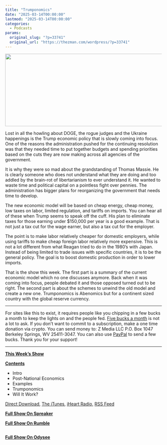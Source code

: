 ```yaml
---
title: "Trumponomics"
date: "2025-03-14T00:00:00"
lastmod: "2025-03-14T00:00:00"
categories:
  - Podcasts
params:
  original_slug: "?p=33741"
  original_url: "https://thezman.com/wordpress/?p=33741"
---
```


[<img
src="http://thezman.com/wordpress/wp-content/uploads/2018/01/Power-Hour.png"
decoding="async" width="600" height="233" />](http://thezman.com/wordpress/wp-content/uploads/2018/01/Power-Hour.png)

Lost in all the howling about DOGE, the rogue judges and the Ukraine
happenings is the Trump economic policy that is slowly coming into
focus. One of the reasons the administration pushed for the continuing
resolution was that they needed time to put together budgets and
spending priorities based on the cuts they are now making across all
agencies of the government.

It is why they were so mad about the grandstanding of Thomas Massie. He
is clearly someone who does not understand what they are doing and too
addled by the brain-rot of libertarianism to ever understand it. He
wanted to waste time and political capital on a pointless fight over
pennies. The administration has bigger plans for reorganizing the
government that needs time to develop.

The new economic model will be based on cheap energy, cheap money, low
taxes on labor, limited regulation, and tariffs on imports. You can hear
all of these when Trump seems to speak off the cuff. His plan to
eliminate taxes for those earning under $150,000 per year is a good
example. That is not just a tax cut for the wage earner, but also a tax
cut for the employer.

The point is to make labor relatively cheaper for domestic employers,
while using tariffs to make cheap foreign labor relatively more
expensive. This is not a lot different from what Reagan tried to do in
the 1980’s with Japan. Instead of being limited to trade issues with
specific countries, it is to be the general policy. The goal is to boost
domestic production in order to lower imports.

That is the show this week. The first part is a summary of the current
economic model which no one discusses anymore. Back when it was coming
into focus, people debated it and those opposed turned out to be right.
The second part is about the schemes to unwind the old model and create
a new one. Trumponomics is Abenomics but for a continent sized country
with the global reserve currency.

------------------------------------------------------------------------

For sites like this to exist, it requires people like you chipping in a
few bucks a month to keep the lights on and the people fed.
<a href="https://www.subscribestar.com/the-z-blog"
rel="noopener noreferrer" target="_blank">Five bucks a month</a> is not
a lot to ask. If you don’t want to commit to a subscription, make a one
time donation via crypto. You can send money to: Z Media LLC P.O. Box
1047 Berkeley Springs, WV 25411-3047. You can also use <a
href="https://www.paypal.com/cgi-bin/webscr?cmd=_s-xclick&amp;hosted_button_id=UDAS2Q8JYA6CN&amp;source=url"
rel="noopener noreferrer" target="_blank">PayPal</a> to send a few
bucks. Thank you for your support!

------------------------------------------------------------------------

**<u>This Week’s Show</u>**

**<u>Contents</u>**

-   Intro
-   Post-National Economics
-   Examples
-   Trumponomics
-   Will It Work?

<a href="https://api.spreaker.com/v2/episodes/64872313/download.mp3"
rel="noopener" target="_blank">Direct Download</a>, <a
href="https://itunes.apple.com/us/podcast/the-z-blog-power-hour/id1262799640?mt=2"
rel="noopener noreferrer" target="_blank">The iTunes</a>,
<a href="https://www.iheart.com/podcast/the-z-blog-power-hour-29246491/"
rel="noopener noreferrer" target="_blank">iHeart Radio,</a>
<a href="https://www.spreaker.com/show/2589657/episodes/feed"
rel="noopener noreferrer" target="_blank">RSS Feed</a>

**<u>Full Show On Spreaker</u>**

**<u>Full Show On Rumble</u>**

<span class="mce_SELRES_start" mce-type="bookmark"
style="display: inline-block; width: 0px; overflow: hidden; line-height: 0;">﻿</span>

**<u>Full Show On Odysee</u>**

<span class="mce_SELRES_start" mce-type="bookmark"
style="display: inline-block; width: 0px; overflow: hidden; line-height: 0;">﻿</span>
